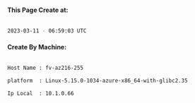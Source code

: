 
   
#### This Page Create at:

```bash

2023-03-11 - 06:59:03 UTC

```

#### Create By Machine:

```bash

Host Name : fv-az216-255

platform  : Linux-5.15.0-1034-azure-x86_64-with-glibc2.35

Ip Local  : 10.1.0.66

```

